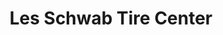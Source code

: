 ---
title: "Les Schwab Tire Center"
url: /portland/les-schwab-tire-center-southeast-82nd-avenue/
shop: tyres
---